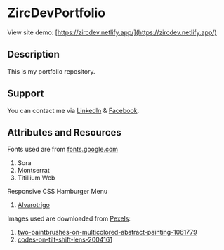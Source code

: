 # ZircDevPortfolio
View site demo: [https://zircdev.netlify.app/](https://zircdev.netlify.app/)

## Description
This is my portfolio repository.

## Support
You can contact me via [LinkedIn](https://www.linkedin.com/in/cx31-uiuxdev/) & [Facebook](https://www.facebook.com/zircitsolutions).

## Attributes and Resources
Fonts used are from [fonts.google.com](https://fonts.google.com/)
  1. Sora
  2. Montserrat
  3. Titillium Web

Responsive CSS Hamburger Menu
  1. [Alvarotrigo](https://alvarotrigo.com/blog/hamburger-menu-css/)

Images used are downloaded from [Pexels](https://www.pexels.com/):
  1. [two-paintbrushes-on-multicolored-abstract-painting-1061779](https://www.pexels.com/photo/two-paintbrushes-on-multicolored-abstract-painting-1061779)
  2. [codes-on-tilt-shift-lens-2004161](https://www.pexels.com/photo/codes-on-tilt-shift-lens-2004161)
